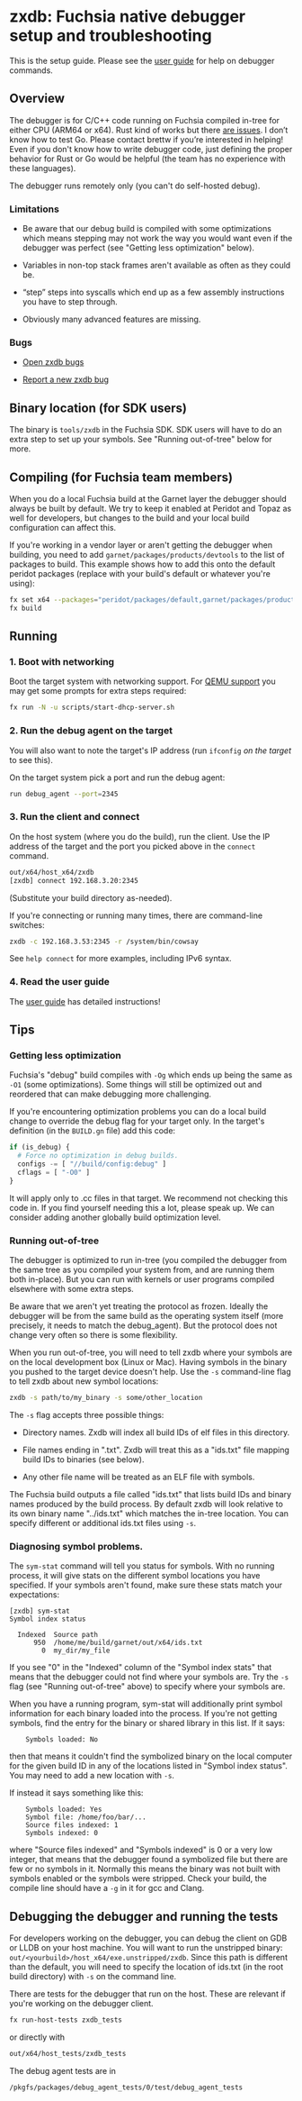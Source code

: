 # zxdb: Fuchsia native debugger setup and troubleshooting

This is the setup guide. Please see the [user guide](debugger_usage.md) for
help on debugger commands.

## Overview

The debugger is for C/C++ code running on Fuchsia compiled in-tree for either
CPU (ARM64 or x64). Rust kind of works but there [are
issues](https://fuchsia.atlassian.net/browse/DX-604). I don’t know how to test
Go. Please contact brettw if you’re interested in helping! Even if you don't
know how to write debugger code, just defining the proper behavior for Rust or
Go would be helpful (the team has no experience with these languages).

The debugger runs remotely only (you can't do self-hosted debug).

### Limitations

  * Be aware that our debug build is compiled with some optimizations which
    means stepping may not work the way you would want even if the debugger was
    perfect (see "Getting less optimization" below).

  * Variables in non-top stack frames aren't available as often as they could
    be.

  * “step” steps into syscalls which end up as a few assembly instructions you
    have to step through.

  * Obviously many advanced features are missing.

### Bugs

  * [Open zxdb bugs](https://fuchsia.atlassian.net/browse/DX-80?jql=project%20%3D%20DX%20AND%20component%20%3D%20zxdb%20order%20by%20lastViewed%20DESC)

  * [Report a new zxdb bug](https://fuchsia.atlassian.net/secure/CreateIssueDetails!init.jspa?pid=11718&issuetype=10006&priority=3&components=11886)

## Binary location (for SDK users)

The binary is `tools/zxdb` in the Fuchsia SDK. SDK users will have to do an
extra step to set up your symbols. See "Running out-of-tree" below for more.

## Compiling (for Fuchsia team members)

When you do a local Fuchsia build at the Garnet layer the debugger should
always be built by default. We try to keep it enabled at Peridot and Topaz
as well for developers, but changes to the build and your local build
configuration can affect this.

If you're working in a vendor layer or aren't getting the debugger when
building, you need to add `garnet/packages/products/devtools` to the list of
packages to build. This example shows how to add this onto the default peridot
packages (replace with your build's default or whatever you're using):

```sh
fx set x64 --packages="peridot/packages/default,garnet/packages/products/devtools"
fx build
```

## Running

### 1. Boot with networking

Boot the target system with networking support. For
[QEMU support](https://fuchsia.googlesource.com/docs/+/HEAD/getting_started.md)
you may get some prompts for extra steps required:

```sh
fx run -N -u scripts/start-dhcp-server.sh
```

### 2. Run the debug agent on the target

You will also want to note the target's IP address (run `ifconfig` _on the
target_ to see this).

On the target system pick a port and run the debug agent:

```sh
run debug_agent --port=2345
```

### 3. Run the client and connect

On the host system (where you do the build), run the client. Use the IP
address of the target and the port you picked above in the `connect` command.

```sh
out/x64/host_x64/zxdb
[zxdb] connect 192.168.3.20:2345
```
(Substitute your build directory as-needed).

If you're connecting or running many times, there are command-line switches:

```sh
zxdb -c 192.168.3.53:2345 -r /system/bin/cowsay
```

See `help connect` for more examples, including IPv6 syntax.

### 4. Read the user guide

The [user guide](debugger_usage.md) has detailed instructions!

## Tips

### Getting less optimization

Fuchsia's "debug" build compiles with `-Og` which ends up being the same as
`-O1` (some optimizations). Some things will still be optimized out and
reordered that can make debugging more challenging.

If you're encountering optimization problems you can do a local build change to
override the debug flag for your target only. In the target's definition (in
the `BUILD.gn` file) add this code:

```python
if (is_debug) {
  # Force no optimization in debug builds.
  configs -= [ "//build/config:debug" ]
  cflags = [ "-O0" ]
}
```

It will apply only to .cc files in that target. We recommend not checking this
code in. If you find yourself needing this a lot, please speak up. We can
consider adding another globally build optimization level.

### Running out-of-tree

The debugger is optimized to run in-tree (you compiled the debugger from the
same tree as you compiled your system from, and are running them both
in-place). But you can run with kernels or user programs compiled elsewhere
with some extra steps.

Be aware that we aren't yet treating the protocol as frozen. Ideally the
debugger will be from the same build as the operating system itself (more
precisely, it needs to match the debug\_agent). But the protocol does not
change very often so there is some flexibility.

When you run out-of-tree, you will need to tell zxdb where your symbols are
on the local development box (Linux or Mac). Having symbols in the binary
you pushed to the target device doesn't help. Use the `-s` command-line flag
to tell zxdb about new symbol locations:

```sh
zxdb -s path/to/my_binary -s some/other_location
```

The `-s` flag accepts three possible things:

   * Directory names. Zxdb will index all build IDs of elf files in this
     directory.

   * File names ending in ".txt". Zxdb will treat this as a "ids.txt" file
     mapping build IDs to binaries (see below).

   * Any other file name will be treated as an ELF file with symbols.

The Fuchsia build outputs a file called "ids.txt" that lists build IDs and
binary names produced by the build process. By default zxdb will look relative
to its own binary name "../ids.txt" which matches the in-tree location. You
can specify different or additional ids.txt files using `-s`.

### Diagnosing symbol problems.

The `sym-stat` command will tell you status for symbols. With no running
process, it will give stats on the different symbol locations you have
specified. If your symbols aren't found, make sure these stats match your
expectations:

```
[zxdb] sym-stat
Symbol index status

  Indexed  Source path
      950  /home/me/build/garnet/out/x64/ids.txt
        0  my_dir/my_file
```

If you see "0" in the "Indexed" column of the "Symbol index stats" that means
that the debugger could not find where your symbols are. Try the `-s` flag (see
"Running out-of-tree" above) to specify where your symbols are.

When you have a running program, sym-stat will additionally print symbol
information for each binary loaded into the process. If you're not getting
symbols, find the entry for the binary or shared library in this list. If it
says:

```
    Symbols loaded: No
```

then that means it couldn't find the symbolized binary on the local computer
for the given build ID in any of the locations listed in "Symbol index status".
You may need to add a new location with `-s`.

If instead it says something like this:

```
    Symbols loaded: Yes
    Symbol file: /home/foo/bar/...
    Source files indexed: 1
    Symbols indexed: 0
```

where "Source files indexed" and "Symbols indexed" is 0 or a very low integer,
that means that the debugger found a symbolized file but there are few or no
symbols in it. Normally this means the binary was not built with symbols
enabled or the symbols were stripped. Check your build, the compile line should
have a `-g` in it for gcc and Clang.

## Debugging the debugger and running the tests

For developers working on the debugger, you can debug the client on GDB or LLDB
on your host machine. You will want to run the unstripped binary:
`out/<yourbuild>/host_x64/exe.unstripped/zxdb`. Since this path is different
than the default, you will need to specify the location of ids.txt (in the root
build directory) with `-s` on the command line.

There are tests for the debugger that run on the host. These are relevant
if you're working on the debugger client.

```sh
fx run-host-tests zxdb_tests
```
or directly with
```sh
out/x64/host_tests/zxdb_tests
```

The debug agent tests are in
```
/pkgfs/packages/debug_agent_tests/0/test/debug_agent_tests
```
